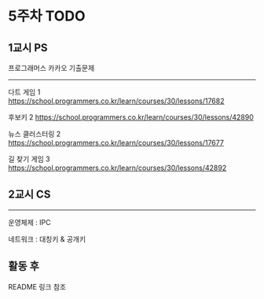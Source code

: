 # 5주차 TODO

## 1교시 PS
프로그래머스 카카오 기출문제

---


다트 게임	1	https://school.programmers.co.kr/learn/courses/30/lessons/17682

후보키	2	https://school.programmers.co.kr/learn/courses/30/lessons/42890

뉴스 클러스터링	2	https://school.programmers.co.kr/learn/courses/30/lessons/17677

길 찾기 게임	3	https://school.programmers.co.kr/learn/courses/30/lessons/42892

## 2교시 CS
---
운영체제 : IPC

네트워크 : 대칭키 & 공개키

## 활동 후
README 링크 참조